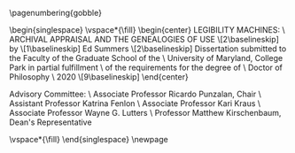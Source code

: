 \pagenumbering{gobble}

\begin{singlespace}
\vspace*{\fill}
\begin{center}
LEGIBILITY MACHINES: \\
ARCHIVAL APPRAISAL AND THE GENEALOGIES OF USE \\[2\baselineskip]
by \\[1\baselineskip]
Ed Summers \\[2\baselineskip]
Dissertation submitted to the Faculty of the Graduate School of the \\
University of Maryland, College Park in partial fulfillment \\
of the requirements for the degree of \\
Doctor of Philosophy \\
2020
\\[9\baselineskip]
\end{center}

Advisory Committee: \\
Associate Professor Ricardo Punzalan, Chair \\
Assistant Professor Katrina Fenlon \\
Associate Professor Kari Kraus \\
Associate Professor Wayne G. Lutters \\
Professor Matthew Kirschenbaum, Dean's Representative

\vspace*{\fill}
\end{singlespace}
\newpage
